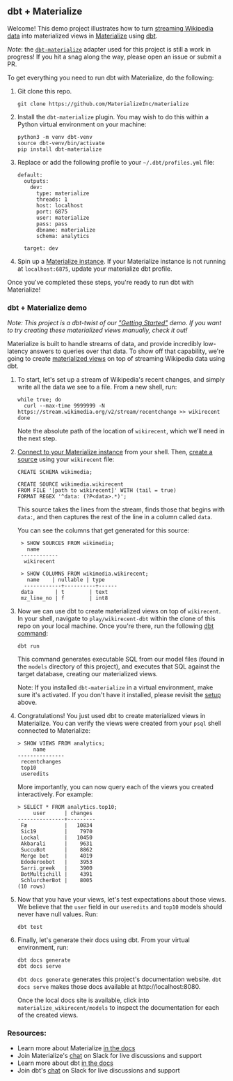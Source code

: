 ## dbt + Materialize

Welcome! This demo project illustrates how to turn [streaming Wikipedia data](https://stream.wikimedia.org/?doc)
into materialized views in [Materialize](https://materialize.com/product/) using [dbt](https://www.getdbt.com/).

_Note_: the [`dbt-materialize`](https://github.com/MaterializeInc/dbt-materialize) adapter used for this
project is still a work in progress! If you hit a snag along the way, please open an issue or submit a PR.

To get everything you need to run dbt with Materialize, do the following:

1. Git clone this repo.

    ```
    git clone https://github.com/MaterializeInc/materialize
    ```

1. Install the `dbt-materialize` plugin. You may wish to do this within a Python virtual environment on your machine:

    ```nofmt
    python3 -m venv dbt-venv
    source dbt-venv/bin/activate
    pip install dbt-materialize
    ```

1. Replace or add the following profile to your `~/.dbt/profiles.yml` file:

    ```nofmt
    default:
      outputs:
        dev:
          type: materialize
          threads: 1
          host: localhost
          port: 6875
          user: materialize
          pass: pass
          dbname: materialize
          schema: analytics

      target: dev
    ```

1. Spin up a [Materialize instance](https://materialize.com/quickstart/). If your Materialize
   instance is not running at `localhost:6875`, update your materialize dbt profile.

Once you've completed these steps, you're ready to run dbt with Materialize!

### dbt + Materialize demo

_Note: This project is a dbt-twist of our ["Getting Started"](https://materialize.com/docs/get-started/#create-a-real-time-stream)
demo. If you want to try creating these materialized views manually, check it out!_

Materialize is built to handle streams of data, and provide incredibly low-latency answers to queries over that data.
To show off that capability, we're going to create [materialized views](https://materialize.com/docs/sql/create-materialized-view/#main)
on top of streaming Wikipedia data using dbt.

1. To start, let's set up a stream of Wikipedia's recent changes, and simply write all the data we see
   to a file. From a new shell, run:

    ```nofmt
    while true; do
      curl --max-time 9999999 -N https://stream.wikimedia.org/v2/stream/recentchange >> wikirecent
    done
    ```

    Note the absolute path of the location of `wikirecent`, which we’ll need in the next step.

1. [Connect to your Materialize instance](https://materialize.com/docs/connect/cli/) from your shell.
   Then, [create a source](https://materialize.com/docs/sql/create-source/text-file/#main) using your `wikirecent` file:

    ```nofmt
    CREATE SCHEMA wikimedia;

    CREATE SOURCE wikimedia.wikirecent
    FROM FILE '[path to wikirecent]' WITH (tail = true)
    FORMAT REGEX '^data: (?P<data>.*)';
    ```

    This source takes the lines from the stream, finds those that begins with `data:`, and then captures the rest of the
    line in a column called `data`.

    You can see the columns that get generated for this source:

    ```nofmt
     > SHOW SOURCES FROM wikimedia;
       name
     ------------
      wikirecent

     > SHOW COLUMNS FROM wikimedia.wikirecent;
       name    | nullable | type
      ------------+----------+------
     data       | t        | text
     mz_line_no | f        | int8
    ```

1. Now we can use dbt to create materialized views on top of `wikirecent`. In your shell, navigate to
   `play/wikirecent-dbt` within the clone of this repo on your local machine. Once
   you're there, run the following [dbt command](https://docs.getdbt.com/reference/dbt-commands/):

    ```nofmt
    dbt run
    ```

    This command generates executable SQL from our model files (found in the `models` directory
    of this project), and executes that SQL against the target database, creating
    our materialized views.

    Note: If you installed `dbt-materialize` in a virtual environment, make sure it's activated.
    If you don't have it installed, please revisit the [setup](#setup-dbt--materialize) above.

1. Congratulations! You just used dbt to create materialized views in Materialize. You can verify the
   views were created from your `psql` shell connected to Materialize:

    ```nofmt
    > SHOW VIEWS FROM analytics;
         name
    ---------------
     recentchanges
     top10
     useredits
    ```

    More importantly, you can now query each of the views you created interactively. For example:

    ```nofmt
    > SELECT * FROM analytics.top10;
         user      | changes
    ---------------+---------
     Fæ            |   10834
     Sic19         |    7970
     Lockal        |   10450
     Akbarali      |    9631
     SuccuBot      |    8862
     Merge bot     |    4019
     Edoderoobot   |    3953
     Sarri.greek   |    3900
     BotMultichill |    4391
     SchlurcherBot |    8005
    (10 rows)
    ```

1. Now that you have your views, let's test expectations about those views. We believe that the `user` field in our `useredits` and `top10` models should never have null values. Run:

    ```nofmt
    dbt test
    ```

1. Finally, let's generate their docs using dbt. From your virtual environment, run:

    ```nofmt
    dbt docs generate
    dbt docs serve
    ```

    `dbt docs generate` generates this project's documentation website. `dbt docs serve` makes those
    docs available at http://localhost:8080.

    Once the local docs site is available, click into `materialize_wikirecent/models` to inspect the documentation
    for each of the created views.

### Resources:

-   Learn more about Materialize [in the docs](https://materialize.com/docs/)
-   Join Materialize's [chat](https://materializecommunity.slack.com/join/shared_invite/zt-jjwe1t45-klG9k7V7xibdtqA6bcFpyQ#/) on Slack for live discussions and support
-   Learn more about dbt [in the docs](https://docs.getdbt.com/docs/introduction)
-   Join dbt's [chat](http://slack.getdbt.com/) on Slack for live discussions and support
